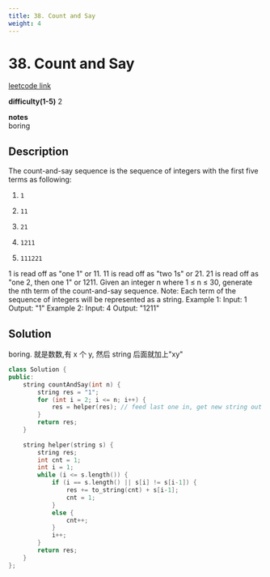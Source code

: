 ```yaml
---
title: 38. Count and Say
weight: 4
---
```

# 38. Count and Say
[leetcode link](https://leetcode.com/problems/count-and-say/)

**difficulty(1-5)** 
2

**notes**   
boring

## Description
The count-and-say sequence is the sequence of integers with the first five terms as following:
1.     1
2.     11
3.     21
4.     1211
5.     111221
1 is read off as "one 1" or 11.
11 is read off as "two 1s" or 21.
21 is read off as "one 2, then one 1" or 1211.
Given an integer n where 1 ≤ n ≤ 30, generate the nth term of the count-and-say sequence.
Note: Each term of the sequence of integers will be represented as a string.
Example 1:
Input: 1
Output: "1"
Example 2:
Input: 4
Output: "1211"


## Solution

boring. 就是数数,有 x 个 y, 然后 string 后面就加上"xy"

```c++
class Solution {
public:
    string countAndSay(int n) {
        string res = "1";
        for (int i = 2; i <= n; i++) {
            res = helper(res); // feed last one in, get new string out
        }
        return res;
    }
    
    string helper(string s) {
        string res;
        int cnt = 1;
        int i = 1;
        while (i <= s.length()) {            
            if (i == s.length() || s[i] != s[i-1]) {
                res += to_string(cnt) + s[i-1];
                cnt = 1;
            }
            else {
                cnt++;
            }
            i++;
        }
        return res;
    }
};
```